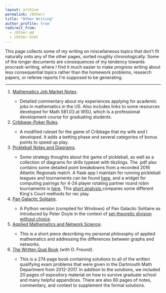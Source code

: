 ```yaml
---
layout: archive
permalink: /Other/
title: "Other Writing"
author_profile: true
redirect_from: 
  - /Other.md
  - /Other.html
---
```


This page collects some of my writing on miscellaneous topics that don't fit naturally onto any of the other pages, sorted roughly chronologically. Some of the longer documents are consequences of my tendency towards procrasti-writing, where I find it much easier to make progress writing about less consequential topics rather than the homework problems, research papers, or referee reports I'm supposed to be generating. 

<hr> 
<ol>

<li> <a href="Math_Job_Market_Notes.pdf">Mathematics Job Market Notes</a>.</li>
<ul> 
<li> Detailed commentary about my experiences applying for academic jobs in mathematics in the US. Also includes links to some resources developed for Math 581.03 at WSU, which is a professional development course for graduating students. </li>
</ul> 
<li><a href="cribbage_poker.pdf"> Cribbage-Poker Rules</a>.</li>
<ul><li> A modified ruleset for the game of Cribbage that my wife and I developed. It adds a betting phase and several categories of bonus points to speed up play. 
</li></ul>
<li><a href="Pickleball_Diagrams.pdf"> Pickleball Notes and Diagrams</a>.</li>
<ul><li> Some strategy thoughts about the game of pickleball, as well as a collection of diagrams for drills typeset with tikzlings.
The .pdf also contains some detailed point breakdowns from a recorded 2016 Atlantic Regionals match. 
A flask app  I maintain for running pickleball leagues and tournaments can be found <a href="http://pblapp.com"> here</a>,
and a widget for computing 
pairings for 4-24 player rotating partner round robin tournaments is <a href="http://picklebrackets.com"> here</a>. This <a href="../files/KC.pdf">short analysis </a> compares some different King's Court methods for rec play. 
</li></ul>
<li><a href="https://github.com/drdeford/Pan_Galactic_Solitaire"> Pan Galactic Solitaire</a>.</li>
<ul><li>A Python version (compiled for Windows) of Pan Galactic Solitaire as introduced by Peter Doyle in the context of 
<a href="https://math.dartmouth.edu/~doyle/docs/four/four.pdf">set-theoretic division without choice</a>. </li>
</ul>
<li><a href="Networks_Not_Graphs.pdf">Applied Mathematics and Network Science</a>.</li>
<ul><li>This is a short piece describing my personal philosophy of applied mathematics and addressing
the differences between graphs and networks.  </li></ul>
<li><a href="The_Written_Qual_Book.pdf">The Written Qual Book</a> (with D. Freund).</li>
<ul> <li> This is a 274 page book containing solutions to all of the written qualifying exam problems
that were given in the Dartmouth Math Department from 2012-2017. In addition to the solutions, we
included 20 pages of expository material on how to survive graduate school and many helpful appendices. There are
also 60 pages of notes, commentary, and context to supplement the formal solutions.  </li></ul> 
</ol>
